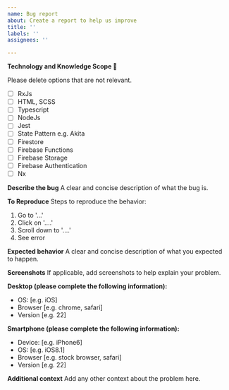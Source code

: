 ```yaml
---
name: Bug report
about: Create a report to help us improve
title: ''
labels: ''
assignees: ''

---
```


**Technology and Knowledge Scope 🧠**

Please delete options that are not relevant.

- [ ] RxJs
- [ ] HTML, SCSS
- [ ] Typescript
- [ ] NodeJs
- [ ] Jest
- [ ] State Pattern e.g. Akita
- [ ] Firestore
- [ ] Firebase Functions
- [ ] Firebase Storage
- [ ] Firebase Authentication
- [ ] Nx

**Describe the bug**
A clear and concise description of what the bug is.

**To Reproduce**
Steps to reproduce the behavior:
1. Go to '...'
2. Click on '....'
3. Scroll down to '....'
4. See error

**Expected behavior**
A clear and concise description of what you expected to happen.

**Screenshots**
If applicable, add screenshots to help explain your problem.

**Desktop (please complete the following information):**
 - OS: [e.g. iOS]
 - Browser [e.g. chrome, safari]
 - Version [e.g. 22]

**Smartphone (please complete the following information):**
 - Device: [e.g. iPhone6]
 - OS: [e.g. iOS8.1]
 - Browser [e.g. stock browser, safari]
 - Version [e.g. 22]

**Additional context**
Add any other context about the problem here.
